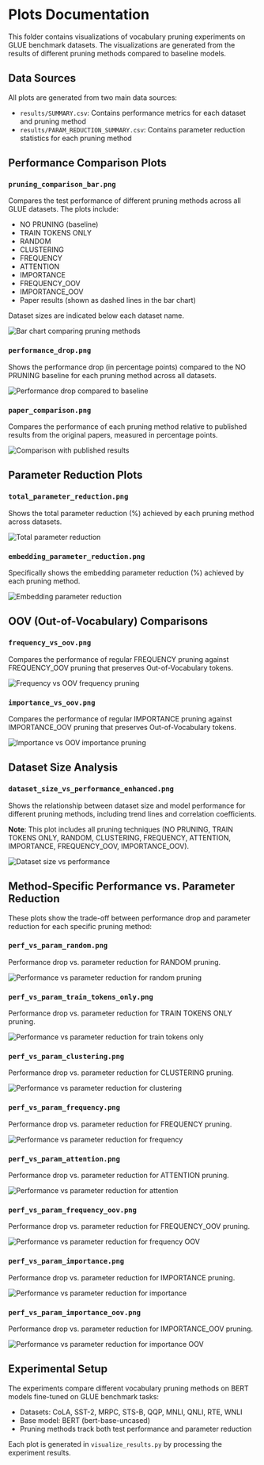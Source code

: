 # Plots Documentation

This folder contains visualizations of vocabulary pruning experiments on GLUE benchmark datasets. The visualizations are generated from the results of different pruning methods compared to baseline models.

## Data Sources

All plots are generated from two main data sources:
- `results/SUMMARY.csv`: Contains performance metrics for each dataset and pruning method
- `results/PARAM_REDUCTION_SUMMARY.csv`: Contains parameter reduction statistics for each pruning method

## Performance Comparison Plots

### `pruning_comparison_bar.png`
Compares the test performance of different pruning methods across all GLUE datasets. The plots include:
- NO PRUNING (baseline)
- TRAIN TOKENS ONLY
- RANDOM
- CLUSTERING
- FREQUENCY
- ATTENTION
- IMPORTANCE
- FREQUENCY_OOV
- IMPORTANCE_OOV
- Paper results (shown as dashed lines in the bar chart)

Dataset sizes are indicated below each dataset name.

![Bar chart comparing pruning methods](pruning_comparison_bar.png)

### `performance_drop.png`
Shows the performance drop (in percentage points) compared to the NO PRUNING baseline for each pruning method across all datasets.

![Performance drop compared to baseline](performance_drop.png)

### `paper_comparison.png`
Compares the performance of each pruning method relative to published results from the original papers, measured in percentage points.

![Comparison with published results](paper_comparison.png)

## Parameter Reduction Plots

### `total_parameter_reduction.png`
Shows the total parameter reduction (%) achieved by each pruning method across datasets.

![Total parameter reduction](total_parameter_reduction.png)

### `embedding_parameter_reduction.png`
Specifically shows the embedding parameter reduction (%) achieved by each pruning method.

![Embedding parameter reduction](embedding_parameter_reduction.png)

## OOV (Out-of-Vocabulary) Comparisons

### `frequency_vs_oov.png`
Compares the performance of regular FREQUENCY pruning against FREQUENCY_OOV pruning that preserves Out-of-Vocabulary tokens.

![Frequency vs OOV frequency pruning](frequency_vs_oov.png)

### `importance_vs_oov.png`
Compares the performance of regular IMPORTANCE pruning against IMPORTANCE_OOV pruning that preserves Out-of-Vocabulary tokens.

![Importance vs OOV importance pruning](importance_vs_oov.png)

## Dataset Size Analysis

### `dataset_size_vs_performance_enhanced.png`
Shows the relationship between dataset size and model performance for different pruning methods, including trend lines and correlation coefficients.

**Note**: This plot includes all pruning techniques (NO PRUNING, TRAIN TOKENS ONLY, RANDOM, CLUSTERING, FREQUENCY, ATTENTION, IMPORTANCE, FREQUENCY_OOV, IMPORTANCE_OOV).

![Dataset size vs performance](dataset_size_vs_performance_enhanced.png)

## Method-Specific Performance vs. Parameter Reduction

These plots show the trade-off between performance drop and parameter reduction for each specific pruning method:

### `perf_vs_param_random.png`
Performance drop vs. parameter reduction for RANDOM pruning.

![Performance vs parameter reduction for random pruning](perf_vs_param_random.png)

### `perf_vs_param_train_tokens_only.png`
Performance drop vs. parameter reduction for TRAIN TOKENS ONLY pruning.

![Performance vs parameter reduction for train tokens only](perf_vs_param_train_tokens_only.png)

### `perf_vs_param_clustering.png`
Performance drop vs. parameter reduction for CLUSTERING pruning.

![Performance vs parameter reduction for clustering](perf_vs_param_clustering.png)

### `perf_vs_param_frequency.png`
Performance drop vs. parameter reduction for FREQUENCY pruning.

![Performance vs parameter reduction for frequency](perf_vs_param_frequency.png)

### `perf_vs_param_attention.png`
Performance drop vs. parameter reduction for ATTENTION pruning.

![Performance vs parameter reduction for attention](perf_vs_param_attention.png)

### `perf_vs_param_frequency_oov.png`
Performance drop vs. parameter reduction for FREQUENCY_OOV pruning.

![Performance vs parameter reduction for frequency OOV](perf_vs_param_frequency_oov.png)

### `perf_vs_param_importance.png`
Performance drop vs. parameter reduction for IMPORTANCE pruning.

![Performance vs parameter reduction for importance](perf_vs_param_importance.png)

### `perf_vs_param_importance_oov.png`
Performance drop vs. parameter reduction for IMPORTANCE_OOV pruning.

![Performance vs parameter reduction for importance OOV](perf_vs_param_importance_oov.png)

## Experimental Setup

The experiments compare different vocabulary pruning methods on BERT models fine-tuned on GLUE benchmark tasks:
- Datasets: CoLA, SST-2, MRPC, STS-B, QQP, MNLI, QNLI, RTE, WNLI
- Base model: BERT (bert-base-uncased)
- Pruning methods track both test performance and parameter reduction

Each plot is generated in `visualize_results.py` by processing the experiment results. 